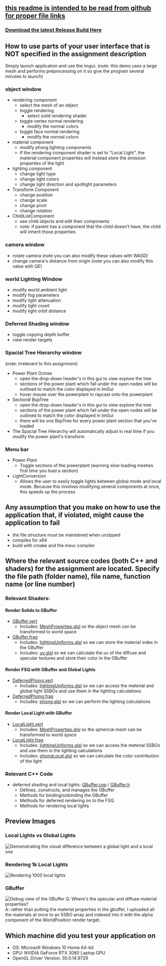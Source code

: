 <!--Start Header -------------------------------------------------------
Copyright (C) 2020 DigiPen Institute of Technology.
Reproduction or disclosure of this file or its contents without the prior written
consent of DigiPen Institute of Technology is prohibited.
File Name: README.txt
Language: MSVC c++17
Platform: win64 compiled in Visual Studio 2019
Project: jordan.h_CS350_3
Author: Jordan Hoffmann, jordan.h
Creation date: 04/04/2021
End Header ----------------------------------------------------------->

## [this readme is intended to be read from github for proper file links](https://github.com/jhoffmann2/CS350/blob/master/README.md)

### [Download the latest Release Build Here](https://github.com/jhoffmann2/OpenGL_3DRenderingEngine/releases/tag/LatestBuild)

## How to use parts of your user interface that is NOT specified in the assignment description

Simply launch application and use the imgui. 
(note: this demo uses a large mesh and performs preprocessing on it so give the program several minutes to launch)

### object window

- rendering component
  - select the mesh of an object
  - toggle rendering
    - select solid rendering shader
  - toggle vertex normal rendering
    - modify the normal colors
  - toggle face normal rendering
    - modify the normal colors
- material component
  - modify phong lighting components
  - if the rendering component shader is set to "Local Light", the material component properties will instead store the emission properties of the light
- lighting component
  - change light type
  - change light colors
  - change light direction and spotlight parameters
- Transform Component
  - change position
  - change scale
  - change pivot
  - change rotation
- ChildListComponent
  - see child objects and edit their components
  - note: if parent has a component that the child doesn't have, the child will inherit those properties

### camera window

- rotate camera (note you can also modify these values with WASD)
- change camera's distance from origin (note you can also modify this value with QE)

### world Lighting Window

- modify world ambient light
- modify fog parameters
- modify light attenuation
- modify light count
- modify light orbit distance

### Deferred Shading window

- toggle copying depth buffer
- view render targets

### Spacial Tree Hierarchy window

(note: irrelevant to this assignment)
- Power Plant Octree
  - open the drop-down header's in this gui to view explore the tree
  - sections of the power plant which fall under the open nodes will be outlined to match the color displayed in ImGui
  - hover mouse over the powerplant to raycast onto the powerplant
- Section# BspTree
  - open the drop-down header's in this gui to view explore the tree
  - sections of the power plant which fall under the open nodes will be outlined to match the color displayed in ImGui
  - there will be one BspTree for every power plant section that you've loaded
- The Spacial Tree Hierarchy will automatically adjust in real time if you modify the power plant's transform

### Menu bar

- Power Plant
  - Toggle sections of the powerplant (warning slow loading meshes first time you load a section)
- LightConversion
  - Allows the user to easily toggle lights between global mode and local mode. Because this involves modifying several components at once, this speeds up the process

## Any assumption that you make on how to use the application that, if violated, might cause the application to fail

- the file structure must be maintained when unzipped
- compiles for x64 
- build with cmake and the msvc compiler

## Where the relevant source codes (both C++ and shaders) for the assignment are located. Specify the file path (folder name), file name, function name (or line number)

### Relevant Shaders:

#### Render Solids to GBuffer

- [GBuffer.vert](Common/shaders/Forward/GBuffer.vert)
  - Includes: [MeshProperties.glsl](Common/shaders/Include/MeshProperties.glsl) so the object mesh can be transformed to world space
- [GBuffer.frag](Common/shaders/Forward/GBuffer.frag)
  - Includes: [lightingUniforms.glsl](Common/shaders/Include/lightingUniforms.glsl) so we can store the material index in the GBuffer
  - Includes: [uv.glsl](Common/shaders/Include/uv.glsl) so we can calculate the uv of the diffuse and specular textures and store their color in the GBuffer

#### Render FSQ with GBuffer and Global Lights

- [DeferredPhong.vert](Common/shaders/Deferred/DeferredPhong.vert)
  - Includes: [lightingUniforms.glsl](Common/shaders/Include/lightingUniforms.glsl) so we can access the meterial and global light SSBOs and use them in the lighting calculations
- [DeferredPhong.frag](Common/shaders/Deferred/DeferredPhong.frag)
  - Includes: [phong.glsl](Common/shaders/Include/phongLocal.glsl) so we can perform the lighting calculations

#### Render Local Light with GBuffer

- [LocalLight.vert](Common/shaders/Deferred/LocalLight.vert)
  - Includes: [MeshProperties.glsl](Common/shaders/Include/MeshProperties.glsl) so the spherical mesh can be transformed to world space
- [LocalLight.frag](Common/shaders/Deferred/LocalLight.frag)
  - Includes: [lightingUniforms.glsl](Common/shaders/Include/lightingUniforms.glsl) so we can access the meterial SSBOs and use them in the lighting calculations
  - Includes: [phongLocal.glsl](Common/shaders/Include/phongLocal.glsl) so we can calculate the color contribution of the light

### Relevant C++ Code
- deferred shading and local lights: [GBuffer.cpp](Projects/RenderingEngine/GBuffer.cpp) / [GBuffer.h](Projects/RenderingEngine/GBuffer.h)
  - Defines, constructs, and manages the GBuffer
  - Methods for binding/unbinding the GBuffer
  - Methods for deferred rendering on to the FSQ
  - Methods for rendering local lights

## Preview Images

### Local Lights vs Global Lights

![Demonstrating the visual difference between a global light and a local one](Previews/GlobalLightConversion.gif "Local vs Global Lights")

### Rendering 1k Local Lights

![Rendering 1000 local lights](Previews/OneThousandLights.gif "Stress Testing 1000 global lights")

### GBuffer

![Debug view of the GBuffer](Previews/GBuffer.png "GBuffer")
Q: Where's the specular and diffuse material properties?<br />
A: rather than putting the material properties in the gbuffer, I uploaded all the materials at once to an SSBO array and indexed into it with the alpha component of the WorldPosition render target.

## Which machine did you test your application on
- OS: Microsoft Windows 10 Home 64-bit
- GPU: NVIDIA GeForce RTX 3080 Laptop GPU
- OpenGL Driver Version: 30.0.14.9729
